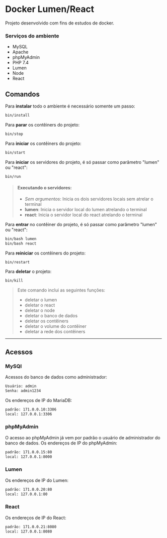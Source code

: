 # Docker Lumen/React

Projeto desenvolvido com fins de estudos de docker.

### Serviços do ambiente
- MySQL
- Apache
- phpMyAdmin
- PHP 7.4
- Lumen
- Node
- React

## Comandos

Para **instalar** todo o ambiente é necessário somente um passo:

```sh
bin/install
```

Para **parar** os contêiners do projeto:

```sh
bin/stop
```

Para **iniciar** os contêiners do projeto:

```sh
bin/start
```

Para **iniciar** os servidores do projeto, é só passar como parâmetro "lumen" ou "react":

```sh
bin/run
```

> #### Executando o servidores:
> - _Sem argumentos_: Inicia os dois servidores locais sem atrelar o terminal
> - **lumen**: Inicia o servidor local do lumen atrelando o terminal
> - **react**: Inicia o servidor local do react atrelando o terminal

Para **entrar** no contêiner do projeto, é só passar como parâmetro "lumen" ou "react":

```sh
bin/bash lumen
bin/bash react
```

Para **reiniciar** os contêiners do projeto:

```sh
bin/restart
```

Para **deletar** o projeto:

```sh
bin/kill
```

> Este comando inclui as seguintes funções:
> - deletar o lumen
> - deletar o react
> - deletar o node
> - deletar o banco de dados
> - deletar os contêiners
> - deletar o volume do contêiner
> - deletar a rede dos contêiners

---

## Acessos

### MySQl

Acessos do banco de dados como administrador:

```txt
Usuário: admin
Senha: admin1234
```

Os endereços de IP do MariaDB:

```txt
padrão: 171.0.0.10:3306
local: 127.0.0.1:3306
```

### phpMyAdmin

O acesso ao phpMyAdmin já vem por padrão o usuário de administrador do banco de dados.
Os endereços de IP do phpMyAdmin:

```txt
padrão: 171.0.0.15:80
local: 127.0.0.1:8000
```

### Lumen

Os endereços de IP do Lumen:

```txt
padrão: 171.0.0.20:80
local: 127.0.0.1:80
```

### React

Os endereços de IP do React:

```txt
padrão: 171.0.0.21:8080
local: 127.0.0.1:8080
```